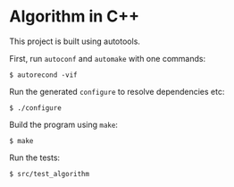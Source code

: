 # Algorithm in C++

This project is built using autotools.

First, run `autoconf` and `automake` with one commands:

    $ autorecond -vif

Run the generated `configure` to resolve dependencies etc:

    $ ./configure

Build the program using `make`:

    $ make

Run the tests:

    $ src/test_algorithm
